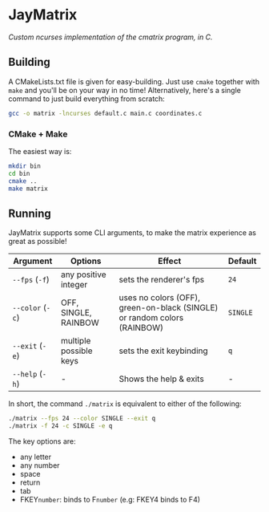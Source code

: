 # JayMatrix
*Custom ncurses implementation of the cmatrix program, in C.*  

## Building
A CMakeLists.txt file is given for easy-building. Just use ``cmake`` together with ``make`` and you'll be on your way in no time! Alternatively, here's a single command to just build everything from scratch:  
```sh
gcc -o matrix -lncurses default.c main.c coordinates.c
```

### CMake + Make
The easiest way is:  
```sh
mkdir bin
cd bin
cmake ..
make matrix
```

## Running
JayMatrix supports some CLI arguments, to make the matrix experience as great as possible!  

Argument | Options | Effect | Default  
--- | --- | --- | ---  
``--fps`` (``-f``) | any positive integer | sets the renderer's fps | ``24``  
``--color`` (``-c``) | OFF, SINGLE, RAINBOW | uses no colors (OFF), green-on-black (SINGLE) or random colors (RAINBOW) | ``SINGLE``  
``--exit`` (``-e``) | multiple possible keys | sets the exit keybinding | ``q``  
``--help`` (``-h``) | - | Shows the help & exits | -  

In short, the command ``./matrix`` is equivalent to either of the following:  
```sh
./matrix --fps 24 --color SINGLE --exit q
./matrix -f 24 -c SINGLE -e q
```

The key options are:
 - any letter  
 - any number  
 - space  
 - return  
 - tab  
 - FKEY``number``: binds to F``number`` (e.g: FKEY4 binds to F4)
